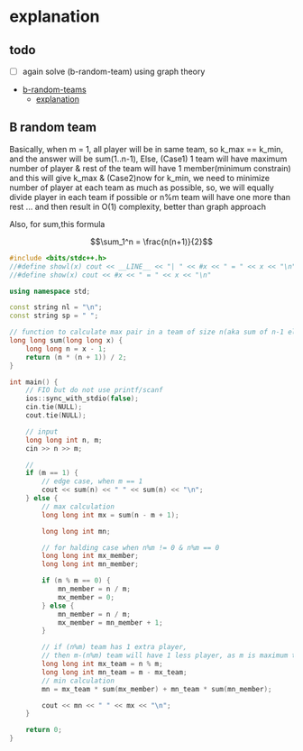 # explanation

## todo

- [ ] again solve (b-random-team) using graph theory

- [b-random-teams](https://codeforces.com/contest/478/problem/B)
  - [explanation](#b-random-team)

## B random team

Basically, when m = 1, all player will be in same team, so k_max == k_min, and the answer will be sum(1..n-1),
Else,
(Case1) 1 team will have maximum number of player & rest of the team will have 1 member(minimum constrain) and this will give k_max &
(Case2)now for k_min, we need to minimize number of player at each team as much as possible, so, we will equally divide player in each team if possible or n%m team will have one more than rest ... and then result in O(1) complexity, better than graph approach

Also, for sum,this formula

```math
\sum_1^n = \frac{n(n+1)}{2}
```

```cpp
#include <bits/stdc++.h>
//#define showl(x) cout << __LINE__ << "| " << #x << " = " << x << "\n"
//#define show(x) cout << #x << " = " << x << "\n"

using namespace std;

const string nl = "\n";
const string sp = " ";

// function to calculate max pair in a team of size n(aka sum of n-1 element)
long long sum(long long x) {
    long long n = x - 1;
    return (n * (n + 1)) / 2;
}

int main() {
    // FIO but do not use printf/scanf
    ios::sync_with_stdio(false);
    cin.tie(NULL);
    cout.tie(NULL);

    // input
    long long int n, m;
    cin >> n >> m;

    //
    if (m == 1) {
        // edge case, when m == 1
        cout << sum(n) << " " << sum(n) << "\n";
    } else {
        // max calculation
        long long int mx = sum(n - m + 1);

        long long int mn;

        // for halding case when n%m != 0 & n%m == 0
        long long int mx_member;
        long long int mn_member;

        if (n % m == 0) {
            mn_member = n / m;
            mx_member = 0;
        } else {
            mn_member = n / m;
            mx_member = mn_member + 1;
        }

        // if (n%m) team has 1 extra player,
        // then m-(n%m) team will have 1 less player, as m is maximum team size
        long long int mx_team = n % m;
        long long int mn_team = m - mx_team;
        // min calculation
        mn = mx_team * sum(mx_member) + mn_team * sum(mn_member);

        cout << mn << " " << mx << "\n";
    }

    return 0;
}
```
